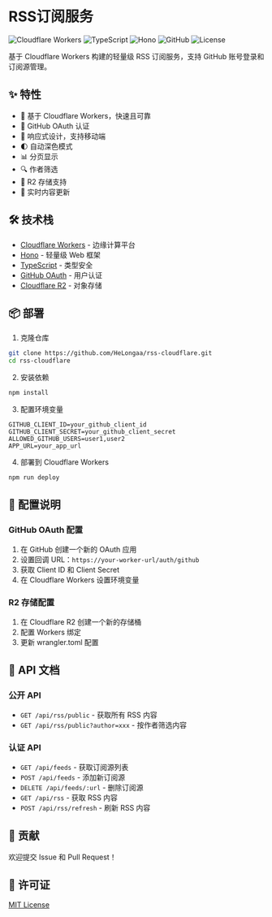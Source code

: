# RSS订阅服务

![Cloudflare Workers](https://img.shields.io/badge/Cloudflare_Workers-Latest-F38020?logo=cloudflare&logoColor=white)
![TypeScript](https://img.shields.io/badge/TypeScript-5.0+-3178C6?logo=typescript&logoColor=white)
![Hono](https://img.shields.io/badge/Hono-3.0+-E36002?logo=hono&logoColor=white)
![GitHub](https://img.shields.io/badge/GitHub_OAuth-Latest-181717?logo=github&logoColor=white)
![License](https://img.shields.io/badge/License-MIT-green.svg)

基于 Cloudflare Workers 构建的轻量级 RSS 订阅服务，支持 GitHub 账号登录和订阅源管理。

## ✨ 特性

- 🚀 基于 Cloudflare Workers，快速且可靠
- 🔐 GitHub OAuth 认证
- 📱 响应式设计，支持移动端
- 🌓 自动深色模式
- 📊 分页显示
- 🔍 作者筛选
- 💾 R2 存储支持
- 🔄 实时内容更新

## 🛠️ 技术栈

- [Cloudflare Workers](https://workers.cloudflare.com/) - 边缘计算平台
- [Hono](https://hono.dev/) - 轻量级 Web 框架
- [TypeScript](https://www.typescriptlang.org/) - 类型安全
- [GitHub OAuth](https://docs.github.com/en/apps/oauth-apps) - 用户认证
- [Cloudflare R2](https://www.cloudflare.com/products/r2/) - 对象存储

## 📦 部署

1. 克隆仓库
```bash
git clone https://github.com/HeLongaa/rss-cloudflare.git
cd rss-cloudflare
```

2. 安装依赖
```bash
npm install
```

3. 配置环境变量
```env
GITHUB_CLIENT_ID=your_github_client_id
GITHUB_CLIENT_SECRET=your_github_client_secret
ALLOWED_GITHUB_USERS=user1,user2
APP_URL=your_app_url
```

4. 部署到 Cloudflare Workers
```bash
npm run deploy
```

## 🔧 配置说明

### GitHub OAuth 配置

1. 在 GitHub 创建一个新的 OAuth 应用
2. 设置回调 URL：`https://your-worker-url/auth/github`
3. 获取 Client ID 和 Client Secret
4. 在 Cloudflare Workers 设置环境变量

### R2 存储配置

1. 在 Cloudflare R2 创建一个新的存储桶
2. 配置 Workers 绑定
3. 更新 wrangler.toml 配置

## 📝 API 文档

### 公开 API

- `GET /api/rss/public` - 获取所有 RSS 内容
- `GET /api/rss/public?author=xxx` - 按作者筛选内容

### 认证 API

- `GET /api/feeds` - 获取订阅源列表
- `POST /api/feeds` - 添加新订阅源
- `DELETE /api/feeds/:url` - 删除订阅源
- `GET /api/rss` - 获取 RSS 内容
- `POST /api/rss/refresh` - 刷新 RSS 内容

## 🤝 贡献

欢迎提交 Issue 和 Pull Request！

## 📄 许可证

[MIT License](LICENSE) 